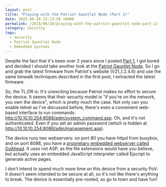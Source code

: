 ```yaml
---
layout: post
title: "Playing with the Patriot Gauntlet Node (Part 2)"
date: 2015-06-20 22:13:50 +0000
permalink: /2015/06/20/playing-with-the-patriot-gauntlet-node-part-2/
category: Security
tags:
  - Security
  - Patriot Gauntlet Node
  - Embedded Systems
---
```

Despite the fact that it's been over 2 years since I posted [Part 1](/blog/2013/02/05/playing-with-the-patriot-gauntlet-node-part-1/), I got bored and decided I should take another look at the [Patriot Gauntlet Node](http://www.amazon.com/gp/product/B008KW61XK/ref=as_li_tl?ie=UTF8&camp=1789&creative=390957&creativeASIN=B008KW61XK&linkCode=as2&tag=systemovecom-20&linkId=YX2FFFV7XA7LVSVW).  So I go and grab the latest firmware from Patriot's website (V21_1.2.4.6) and use the same binwalk techniques described in the first post, I extracted the latest firmware.

So, the TL;DR is: It's unexciting because Patriot makes no effort to secure the device.  It seems that their security model is "if you're on the network, you own the device", which is pretty much the case.  Not only can you enable telnet as I've discussed before, there's even a convenient web-based interface to run commands: http://10.10.10.254:8088/adm/system_command.asp.  Oh, and it's not authenticated.  Even if you set an admin password (which is hidden at http://10.10.10.254:8088/adm/management.asp).

The device runs two webservers: on port 80 you have httpd from busybox, and on port 8088, you have a [proprietary embedded webserver called GoAhead](https://embedthis.com/goahead/).  It uses not ASP, as the file extensions would have you believe, but actually uses an embedded JavaScript interpreter called Ejscript to generate active pages.

I don't intend to spend much more time on this device from a security PoV: it doesn't seem intended to be secure at all, so it's not like there's anything to break.  The device is essentially pre-rooted, so go to town and have fun!
